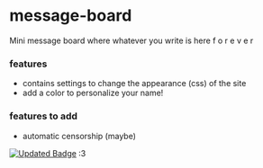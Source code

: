 # message-board

Mini message board where whatever you write is here f o r e v e r

### features

- contains settings to change the appearance (css) of the site
- add a color to personalize your name!

### features to add

- automatic censorship (maybe)

[![Updated Badge](https://badges.pufler.dev/updated/BelistarE/message-board)](https://badges.pufler.dev) :3
